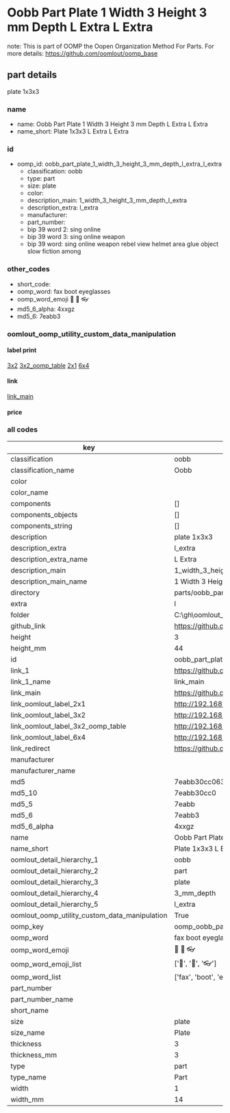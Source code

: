 # Oobb Part Plate 1 Width 3 Height 3 mm Depth L Extra L Extra  

note: This is part of OOMP the Oopen Organization Method For Parts. For more details: https://github.com/oomlout/oomp_base

##  part details
  



plate 1x3x3



### name
* name: Oobb Part Plate 1 Width 3 Height 3 mm Depth L Extra L Extra
* name_short: Plate 1x3x3 L Extra L Extra
### id
* oomp_id: oobb_part_plate_1_width_3_height_3_mm_depth_l_extra_l_extra
  * classification: oobb
  * type: part
  * size: plate
  * color: 
  * description_main: 1_width_3_height_3_mm_depth_l_extra
  * description_extra: l_extra
  * manufacturer: 
  * part_number: 
  * bip 39 word 2: sing online
  * bip 39 word 3: sing online weapon
  * bip 39 word: sing online weapon rebel view helmet area glue object slow fiction among

### other_codes
* short_code: 
* oomp_word: fax boot eyeglasses
* oomp_word_emoji :fax: :boot: :eyeglasses:
* md5_6_alpha: 4xxgz
* md5_6: 7eabb3






### oomlout_oomp_utility_custom_data_manipulation
#### label print
[3x2](http://192.168.1.245:1112/?label=oomp%204xxgz)
[3x2_oomp_table](http://192.168.1.108:1112/?label=oomp%204xxgz)
[2x1](http://192.168.1.242:1112/?label=oomp%204xxgz)
[6x4](http://192.168.1.55:1112/?label=oomp%204xxgz)    

#### link

[link_main](https://github.com/oomlout/oomlout_oobb_version_4_generated_parts/tree/main/navigation_oomp/oobb/part/plate/1_width_3_height_3_mm_depth_l_extra/l_extra/part)                              

#### price







### all codes 
| key | value |  
| --- | --- |  
| classification | oobb |  
| classification_name | Oobb |  
| color |  |  
| color_name |  |  
| components | [] |  
| components_objects | [] |  
| components_string | [] |  
| description | plate 1x3x3 |  
| description_extra | l_extra |  
| description_extra_name | L Extra |  
| description_main | 1_width_3_height_3_mm_depth_l_extra |  
| description_main_name | 1 Width 3 Height 3 mm Depth L Extra |  
| directory | parts/oobb_part_plate_1_width_3_height_3_mm_depth_l_extra_l_extra |  
| extra | l |  
| folder | C:\gh\oomlout_oobb_version_4_generated_parts\parts\oobb_part_plate_1_width_3_height_3_mm_depth_l_extra_l_extra |  
| github_link | https://github.com/oomlout/oomlout_oomp_part_src/tree/main/parts/oobb_part_plate_1_width_3_height_3_mm_depth_l_extra_l_extra |  
| height | 3 |  
| height_mm | 44 |  
| id | oobb_part_plate_1_width_3_height_3_mm_depth_l_extra_l_extra |  
| link_1 | https://github.com/oomlout/oomlout_oobb_version_4_generated_parts/tree/main/navigation_oomp/oobb/part/plate/1_width_3_height_3_mm_depth_l_extra/l_extra/part |  
| link_1_name | link_main |  
| link_main | https://github.com/oomlout/oomlout_oobb_version_4_generated_parts/tree/main/navigation_oomp/oobb/part/plate/1_width_3_height_3_mm_depth_l_extra/l_extra/part |  
| link_oomlout_label_2x1 | http://192.168.1.242:1112/?label=oomp%204xxgz |  
| link_oomlout_label_3x2 | http://192.168.1.245:1112/?label=oomp%204xxgz |  
| link_oomlout_label_3x2_oomp_table | http://192.168.1.108:1112/?label=oomp%204xxgz |  
| link_oomlout_label_6x4 | http://192.168.1.55:1112/?label=oomp%204xxgz |  
| link_redirect | https://github.com/oomlout/oomlout_oobb_version_4_generated_parts/tree/main/parts/_plate_01_03_03_ex_l |  
| manufacturer |  |  
| manufacturer_name |  |  
| md5 | 7eabb30cc063e169abf9fb33f0a6be4a |  
| md5_10 | 7eabb30cc0 |  
| md5_5 | 7eabb |  
| md5_6 | 7eabb3 |  
| md5_6_alpha | 4xxgz |  
| name | Oobb Part Plate 1 Width 3 Height 3 mm Depth L Extra L Extra |  
| name_short | Plate 1x3x3 L Extra L Extra |  
| oomlout_detail_hierarchy_1 | oobb |  
| oomlout_detail_hierarchy_2 | part |  
| oomlout_detail_hierarchy_3 | plate |  
| oomlout_detail_hierarchy_4 | 3_mm_depth |  
| oomlout_detail_hierarchy_5 | l_extra |  
| oomlout_oomp_utility_custom_data_manipulation | True |  
| oomp_key | oomp_oobb_part_plate_1_width_3_height_3_mm_depth_l_extra_l_extra |  
| oomp_word | fax boot eyeglasses |  
| oomp_word_emoji | :fax: :boot: :eyeglasses: |  
| oomp_word_emoji_list | [':fax:', ':boot:', ':eyeglasses:'] |  
| oomp_word_list | ['fax', 'boot', 'eyeglasses'] |  
| part_number |  |  
| part_number_name |  |  
| short_name |  |  
| size | plate |  
| size_name | Plate |  
| thickness | 3 |  
| thickness_mm | 3 |  
| type | part |  
| type_name | Part |  
| width | 1 |  
| width_mm | 14 |  
